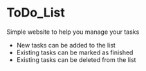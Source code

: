 # ToDo_List

Simple website to help you manage your tasks

- New tasks can be added to the list
- Existing tasks can be marked as finished
- Existing tasks can be deleted from the list
